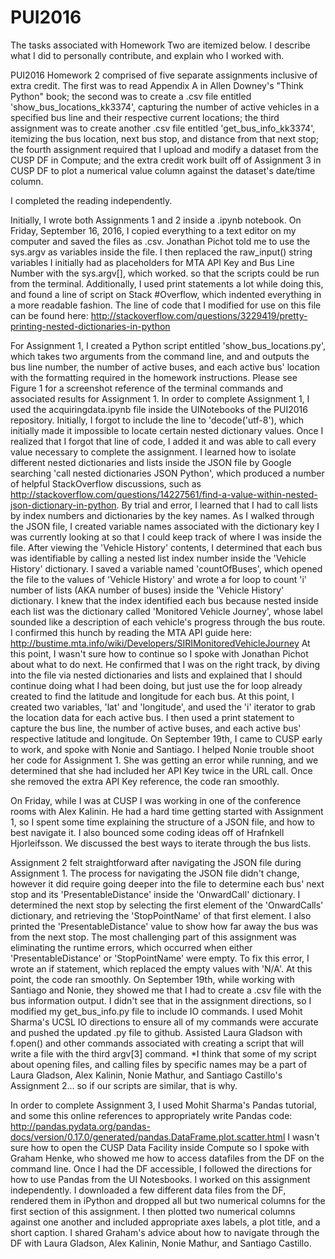 # PUI2016

The tasks associated with Homework Two are itemized below. I describe what I did to personally
contribute, and explain who I worked with.

PUI2016 Homework 2 comprised of five separate assignments inclusive of extra credit. The 
first was to read Appendix A in Allen Downey's "Think Python" book; the second was to 
create a .csv file entitled  'show_bus_locations_kk3374', capturing the number of active 
vehicles in a specified bus line and their respective current locations; the third 
assignment was to create another .csv file entitled 'get_bus_info_kk3374', itemizing the 
bus location, next bus stop, and distance from that next stop; the fourth assignment 
required that I upload and modify a dataset from the CUSP DF in Compute; and the extra
credit work built off of Assignment 3 in CUSP DF to plot a numerical value column
against the dataset's date/time column. 

I completed the reading independently.

Initially, I wrote both Assignments 1 and 2 inside a .ipynb notebook. On Friday, September
16, 2016, I copied everything to a text editor on my computer and saved the files as
.csv. Jonathan Pichot told me to use the sys.argv as variables inside the file.
I then replaced the raw_input() string variables I initially had as placeholders for
MTA API Key and Bus Line Number with the sys.argv[<index number>], which worked. 
so that the scripts could be run from the terminal. 
Additionally, I used print statements a lot while doing this, and found a line of script 
on Stack #Overflow, which indented everything in a more readable fashion. The line of 
code that I modified for use on this file can be found here: 
http://stackoverflow.com/questions/3229419/pretty-printing-nested-dictionaries-in-python

For Assignment 1, I created a Python script entitled 'show_bus_locations.py', 
which takes two arguments from the command line, <MTA API Key> and <Bus Number> and outputs
the bus line number, the number of active buses, and each active bus' location with the
formatting required in the homework instructions. Please see Figure 1 for a screenshot
reference of the terminal commands and associated results for Assignment 1. 
In order to complete Assignment 1, I used the acquiringdata.ipynb file inside the UINotebooks
of the PUI2016 repository. Initially, I forgot to include the line to 'decode('utf-8'), which 
initially made it impossible to locate certain nested dictionary values. Once I realized
that I forgot that line of code, I added it and was able to call every value necessary to complete the
assignment. I learned how to isolate different nested dictionaries and lists inside the
JSON file by Google searching 'call nested dictionaries JSON Python', which produced a number
of helpful StackOverflow discussions, such as 
http://stackoverflow.com/questions/14227561/find-a-value-within-nested-json-dictionary-in-python.
By trial and error, I learned that I had to call lists by index numbers and dictionaries
by the key names. As I walked through the JSON file, I created variable names associated
with the dictionary key I was currently looking at so that I could keep track of where I was
inside the file. After viewing the 'Vehicle History' contents, I determined that each bus 
was identifiable by calling a nested list index number inside the 'Vehicle History' dictionary. 
I saved a variable named 'countOfBuses', which opened the file to the values of 'Vehicle
History' and wrote a for loop to count 'i' number of lists (AKA number of buses) inside
the 'Vehicle History' dictionary. I knew that the index identified each bus because nested
inside each list was the dictionary called 'Monitored Vehicle Journey', whose label 
sounded like a description of each vehicle's progress through the bus route. I confirmed
this hunch by reading the MTA API guide here: 
http://bustime.mta.info/wiki/Developers/SIRIMonitoredVehicleJourney
At this point, I wasn't sure how to continue so I spoke with 
Jonathan Pichot about what to do next. He confirmed that I was on the right track, by 
diving into the file via nested dictionaries and lists and explained that I should 
continue doing what I had been doing, but just use the for loop already created to find
the latitude and longitude for each bus. At this point, I created two variables, 'lat'
and 'longitude', and used the 'i' iterator to grab the location data for each active bus. 
I then used a print statement to capture the bus line, the number of active buses, and
each active bus' respective latitude and longitude. 
On September 19th, I came to CUSP early to work, and spoke with Nonie and Santiago.
I helped Nonie trouble shoot her code for Assignment 1. She was getting an error while
running, and we determined that she had included her API Key twice in the URL call. Once
she removed the extra API Key reference, the code ran smoothly. 

On Friday, while I was at CUSP I was working in one of the conference rooms with 
Alex Kalinin. He had a hard time getting started with Assignment 1, so I spent some time
explaining the structure of a JSON file, and how to best navigate it. I also bounced
some coding ideas off of Hrafnkell Hjorleifsson. We discussed the best ways to 
iterate through the bus lists. 

Assignment 2 felt straightforward after navigating the JSON file during Assignment 1.
The process for navigating the JSON file didn't change, however it did require going
deeper into the file to determine each bus' next stop and its 'PresentableDistance'
inside the 'OnwardCall' dictionary. I determined the next stop by selecting the first
element of the 'OnwardCalls' dictionary, and retrieving the 'StopPointName' of that first
element. I also printed the 'PresentableDistance' value to show how far away the bus
was from the next stop. The most challenging part of this assignment was eliminating
the runtime errors, which occurred when either 'PresentableDistance' or 'StopPointName'
were empty. To fix this error, I wrote an if statement, which replaced the empty
values with 'N/A'. At this point, the code ran smoothly. On September 19th, while working
with Santiago and Nonie, they showed me that I had to create a .csv file with the bus 
information output. I didn't see that in the assignment directions, so I modified my 
get_bus_info.py file to include IO commands. I used Mohit Sharma's UCSL IO directions to 
ensure all of my commands were accurate and pushed the updated .py file to github. 
Assisted Laura Gladson with f.open() and other commands associated with creating a script
that will write a file with the third argv[3] command.
*I think that some of my script about opening files, and calling files by specific
names may be a part of Laura Gladson, Alex Kalinin, Nonie Mathur, and Santiago
Castillo's Assignment 2... so if our scripts are similar, that is why. 

In order to complete Assignment 3, I used Mohit Sharma's Pandas tutorial, and some this
online references to appropriately write Pandas code: 
http://pandas.pydata.org/pandas-docs/version/0.17.0/generated/pandas.DataFrame.plot.scatter.html
I wasn't sure how to open the CUSP Data Facility inside Compute so I spoke with Graham
Henke, who showed me how to access datafiles from the DF on the command line. 
Once I had the DF accessible, I followed the directions for how to use Pandas from the
UI Notesbooks. I worked on this assignment independently. I downloaded a few different
data files from the DF, rendered them in iPython and dropped all but two numerical
columns for the first section of this assignment. I then plotted two numerical columns
against one another and included appropriate axes labels, a plot title, and a 
short caption. I shared Graham's advice about how to navigate through the DF with
Laura Gladson, Alex Kalinin, Nonie Mathur, and Santiago Castillo. 

